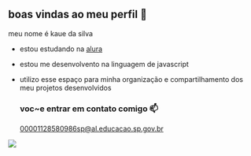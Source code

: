## boas vindas ao meu perfil 💙

meu nome é kaue da silva 

- estou estudando na [alura](httlps://www.alura.com.br)
- estou me desenvolvento na linguagem de javascript
- utilizo esse espaço para minha organização e compartilhamento dos meu projetos desenvolvidos

  ### voc~e entrar em contato comigo 📫

  00001128580986sp@al.educacao.sp.gov.br

![](https://media1.tenor.com/m/Jkrhg0sRfGIAAAAC/eyesonyou-eyes.gif)

